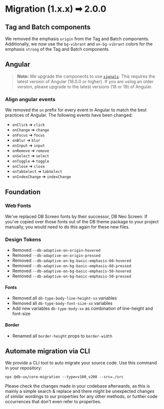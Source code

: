 # Migration (1.x.x) ➡ 2.0.0

## Tag and Batch components

We removed the emphasis `origin` from the Tag and Batch components.
Additionally, we now use the `bg-vibrant` and `on-bg-vibrant` colors for the emphasis `strong` of the Tag and Batch components.

## Angular

> **Note:** We upgrade the components to use [`signals`](https://angular.dev/guide/signals). This requires the latest version of Angular (18.0.0 or higher). If you are using an older version, please upgrade to the latest versions (18 or 19) of Angular.

### Align angular events

We removed the `on` prefix for every event in Angular to match the best practices of Angular. The following events have been changed:

- `onClick` ➔ `click`
- `onChange` ➔ `change`
- `onFocus` ➔ `focus`
- `onBlur` ➔ `blur`
- `onInput` ➔ `input`
- `onRemove` ➔ `remove`
- `onSelect` ➔ `select`
- `onToggle` ➔ `toggle`
- `onClose` ➔ `close`
- `onTabSelect` ➔ `tabSelect`
- `onIndexChange` ➔ `indexChange`

## Foundation

### Web Fonts

We've replaced DB Screen fonts by their successor, DB Neo Screen. If you've copied over those fonts out of the DB theme package to your project manually, you would need to do this again for these new files.

### Design Tokens

- Removed `--db-adaptive-on-origin-hovered`
- Removed `--db-adaptive-on-origin-pressed`
- Removed `--db-adaptive-on-bg-basic-emphasis-60-hovered`
- Removed `--db-adaptive-on-bg-basic-emphasis-60-pressed`
- Removed `--db-adaptive-on-bg-basic-emphasis-50-hovered`
- Removed `--db-adaptive-on-bg-basic-emphasis-50-pressed`

#### Fonts

- Removed all `db-type-body-line-height-xx` variables
- Removed all `db-type-body-font-size-xx` variables
- Add new variables `db-type-body-xx` as combination of line-height and font-size

#### Border

- Renamed all `border-height` props to `border-width`

## Automate migration via CLI

We provide a CLI tool to auto migrate your source code. Use this command in your repository:

```shell
npx @db-ux/core-migration --type=v100_v200 --src=./src
```

Please check the changes made in your codebase afterwards, as this is mainly a simple search & replace and there might be unexpected changes of similar wordings to our properties for any other methods, or further code occurrences that don't even refer to properties.

